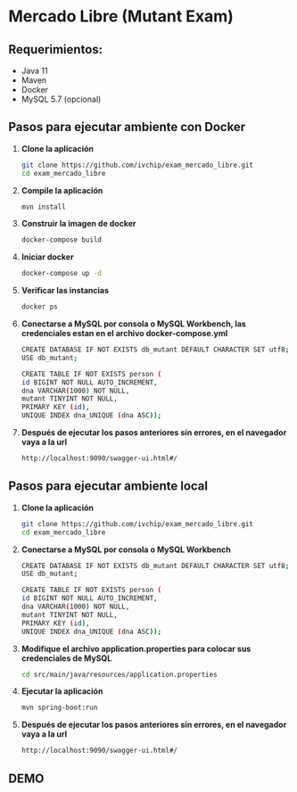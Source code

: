 # Mercado Libre (Mutant Exam)

## Requerimientos:

- Java 11
- Maven
- Docker
- MySQL 5.7 (opcional)

## Pasos para ejecutar ambiente con Docker

1. **Clone la aplicación**
   ```bash
   git clone https://github.com/ivchip/exam_mercado_libre.git
   cd exam_mercado_libre
   ```

2. **Compile la aplicación**
   ```bash
   mvn install
   ```

3. **Construir la imagen de docker**
   ```bash
   docker-compose build
   ```

4. **Iniciar docker**
   ```bash
   docker-compose up -d
   ```

5. **Verificar las instancias**
   ```bash
   docker ps
   ```

6. **Conectarse a MySQL por consola o MySQL Workbench, las credenciales estan en el archivo docker-compose.yml**   
   ```bash
   CREATE DATABASE IF NOT EXISTS db_mutant DEFAULT CHARACTER SET utf8;
   USE db_mutant;

   CREATE TABLE IF NOT EXISTS person (
   id BIGINT NOT NULL AUTO_INCREMENT,
   dna VARCHAR(1000) NOT NULL,
   mutant TINYINT NOT NULL,
   PRIMARY KEY (id),
   UNIQUE INDEX dna_UNIQUE (dna ASC));
   ```

7. **Después de ejecutar los pasos anteriores sin errores, en el navegador vaya a la url**
   ```bash
   http://localhost:9090/swagger-ui.html#/
   ```
## Pasos para ejecutar ambiente local

1. **Clone la aplicación**
   ```bash
   git clone https://github.com/ivchip/exam_mercado_libre.git
   cd exam_mercado_libre
   ```

2. **Conectarse a MySQL por consola o MySQL Workbench**
   ```bash
   CREATE DATABASE IF NOT EXISTS db_mutant DEFAULT CHARACTER SET utf8;
   USE db_mutant;

   CREATE TABLE IF NOT EXISTS person (
   id BIGINT NOT NULL AUTO_INCREMENT,
   dna VARCHAR(1000) NOT NULL,
   mutant TINYINT NOT NULL,
   PRIMARY KEY (id),
   UNIQUE INDEX dna_UNIQUE (dna ASC));
   ```
 
3. **Modifique el archivo application.properties para colocar sus credenciales de MySQL**
   ```bash
   cd src/main/java/resources/application.properties
   ```

4. **Ejecutar la aplicación**
   ```bash
   mvn spring-boot:run
   ```

5. **Después de ejecutar los pasos anteriores sin errores, en el navegador vaya a la url**
   ```bash
   http://localhost:9090/swagger-ui.html#/
   ```
## DEMO